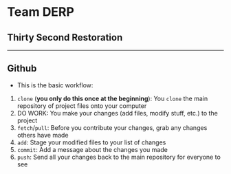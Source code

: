 # Team DERP

## Thirty Second Restoration

-------------------------------------------------

## Github

* This is the basic workflow:

1. `clone` (**you only do this once at the beginning**): You `clone` the main repository of project files onto your computer
2. DO WORK: You make your changes (add files, modify stuff, etc.) to the project
3. `fetch`/`pull`: Before you contribute your changes, grab any changes others have made
4. `add`: Stage your modified files to your list of changes
5. `commit`: Add a message about the changes you made
6. `push`: Send all your changes back to the main repository for everyone to see
